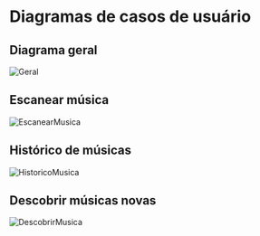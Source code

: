 # Diagramas de casos de usuário

## Diagrama geral
![Geral](https://raw.githubusercontent.com/Requisitos2-2019/Shazam/master/docs/assets/img/DCU/DCU_geral.png)

## Escanear música
![EscanearMusica](https://raw.githubusercontent.com/Requisitos2-2019/Shazam/master/docs/assets/img/DCU/DCU_escanear.png)

## Histórico de músicas
![HistoricoMusica](https://raw.githubusercontent.com/Requisitos2-2019/Shazam/master/docs/assets/img/DCU/DCU_historico.png)

## Descobrir músicas novas
![DescobrirMusica](https://raw.githubusercontent.com/Requisitos2-2019/Shazam/master/docs/assets/img/DCU/DCU_historico.png)
